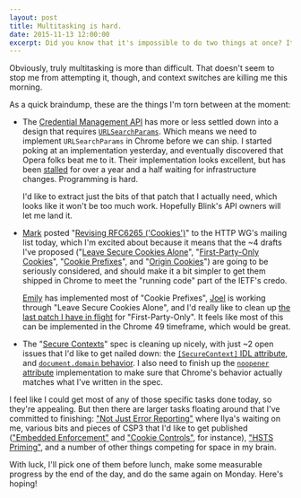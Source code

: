 ```yaml
---
layout: post
title: Multitasking is hard.
date: 2015-11-13 12:00:00
excerpt: Did you know that it's impossible to do two things at once? It's true.
---
```


Obviously, truly multitasking is more than difficult. That doesn't seem to stop
me from attempting it, though, and context switches are killing me this morning.

As a quick braindump, these are the things I'm torn between at the moment:

*  The [Credential Management API][1] has more or less settled down into a
   design that requires [`URLSearchParams`][2]. Which means we need to implement
   `URLSearchParams` in Chrome before we can ship. I started poking at an
   implementation yesterday, and eventually discovered that Opera folks beat me
   to it. Their implementation looks excellent, but has been [stalled][3] for
   over a year and a half waiting for infrastructure changes. Programming is
   hard.

   I'd like to extract just the bits of that patch that I actually need, which
   looks like it won't be too much work. Hopefully Blink's API owners will let
   me land it.

*  [Mark][4] posted "[Revising RFC6265 ('Cookies')][5]" to the HTTP WG's mailing
   list today, which I'm excited about because it means that the ~4 drafts I've
   proposed ("[Leave Secure Cookies Alone][6]", "[First-Party-Only Cookies][7]",
   "[Cookie Prefixes][8]", and "[Origin Cookies][9]") are going to be seriously
   considered, and should make it a bit simpler to get them shipped in Chrome to
   meet the "running code" part of the IETF's credo.

   [Emily][] has implemented most of "Cookie Prefixes", [Joel][] is working
   through "Leave Secure Cookies Alone", and I'd really like to clean up [the
   last patch I have in flight][10] for "First-Party-Only". It feels like most
   of this can be implemented in the Chrome 49 timeframe, which would be great.

*  The "[Secure Contexts][11]" spec is cleaning up nicely, with just ~2 open
   issues that I'd like to get nailed down: the [`[SecureContext]` IDL
   attribute][12], and [`document.domain` behavior][13]. I also need to finish
   up the [`noopener` attribute][18] implementation to make sure that Chrome's
   behavior actually matches what I've written in the spec.

I feel like I could get most of any of those specific tasks done today, so
they're appealing. But then there are larger tasks floating around that I've
committed to finishing: ["Not Just Error Reporting"][14] where Ilya's waiting
on me, various bits and pieces of CSP3 that I'd like to get published
(["Embedded Enforcement"][15] and ["Cookie Controls"][16], for instance),
["HSTS Priming"][17], and a number of other things competing for space in my
brain.

With luck, I'll pick one of them before lunch, make some measurable progress
by the end of the day, and do the same again on Monday. Here's hoping!

[1]: https://w3c.github.io/webappsec-credential-management/
[2]: https://url.spec.whatwg.org/#urlsearchparams
[3]: https://codereview.chromium.org/143313002/
[4]: https://www.mnot.net/
[5]: https://lists.w3.org/Archives/Public/ietf-http-wg/2015OctDec/0165.html
[6]: https://tools.ietf.org/html/draft-west-leave-secure-cookies-alone 
[7]: https://tools.ietf.org/html/draft-west-first-party-cookies
[8]: https://tools.ietf.org/html/draft-west-cookie-prefixes
[9]: https://tools.ietf.org/html/draft-west-origin-cookies
[10]: https://codereview.chromium.org/1411813003
[11]: https://w3c.github.io/webappsec-secure-contexts/
[12]: https://github.com/heycam/webidl/pull/65
[13]: https://github.com/w3c/webappsec-secure-contexts/issues/10
[14]: https://mikewest.github.io/error-reporting/
[15]: https://mikewest.github.io/csp-embedded-enforcement/
[16]: https://w3c.github.io/webappsec-csp/cookies/
[17]: https://mikewest.github.io/hsts-priming/
[18]: https://html.spec.whatwg.org/multipage/semantics.html#link-type-noopener
[emily]: https://www.emilymstark.com/
[joel]: https://www.joelweinberger.us/
